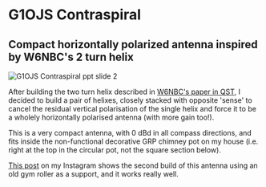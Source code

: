 # G1OJS Contraspiral
## Compact horizontally polarized antenna inspired by W6NBC's 2 turn helix 

![G1OJS Contraspiral ppt slide 2](https://github.com/user-attachments/assets/a1ef0325-089f-4dd7-92f8-7b0459eb7c45)

After building the two turn helix described in [W6NBC's paper in QST](https://w6nbc.com/articles/2011-06QST2mhelices.pdf), I decided to build a pair of helixes, closely stacked with opposite 'sense' to cancel the residual vertical polarisation of the single helix and force it to be a wholely horizontally polarised antenna (with more gain too!).

This is a very compact antenna, with 0 dBd in all compass directions, and fits inside the non-functional decorative GRP chimney pot on my house (i.e. right at the top in the circular pot, not the square section below).

[This post](https://www.instagram.com/reel/DLw5KKeIX6D) on my Instagram shows the second build of this antenna using an old gym roller as a support, and it works really well.

